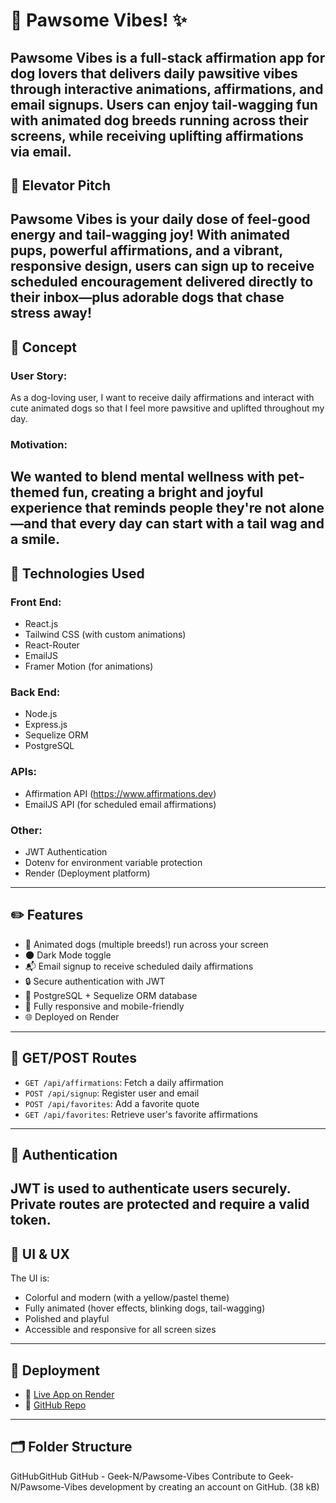 # :feet: Pawsome Vibes! :sparkles:
Pawsome Vibes is a full-stack affirmation app for dog lovers that delivers daily pawsitive vibes through interactive animations, affirmations, and email signups. Users can enjoy tail-wagging fun with animated dog breeds running across their screens, while receiving uplifting affirmations via email.
---
## :star2: Elevator Pitch
Pawsome Vibes is your daily dose of feel-good energy and tail-wagging joy! With animated pups, powerful affirmations, and a vibrant, responsive design, users can sign up to receive scheduled encouragement delivered directly to their inbox—plus adorable dogs that chase stress away!
---
## :brain: Concept
### User Story:
As a dog-loving user, I want to receive daily affirmations and interact with cute animated dogs so that I feel more pawsitive and uplifted throughout my day.
### Motivation:
We wanted to blend mental wellness with pet-themed fun, creating a bright and joyful experience that reminds people they're not alone—and that every day can start with a tail wag and a smile.
---
## :wrench: Technologies Used
### Front End:
- React.js
- Tailwind CSS (with custom animations)
- React-Router
- EmailJS
- Framer Motion (for animations)
### Back End:
- Node.js
- Express.js
- Sequelize ORM
- PostgreSQL
### APIs:
- Affirmation API (https://www.affirmations.dev)
- EmailJS API (for scheduled email affirmations)
### Other:
- JWT Authentication
- Dotenv for environment variable protection
- Render (Deployment platform)
---
## :pencil2: Features
- :dog: Animated dogs (multiple breeds!) run across your screen
- :new_moon: Dark Mode toggle
- :mailbox_with_mail: Email signup to receive scheduled daily affirmations
- :lock: Secure authentication with JWT
- :floppy_disk: PostgreSQL + Sequelize ORM database
- :iphone: Fully responsive and mobile-friendly
- :globe_with_meridians: Deployed on Render
---
## :arrows_counterclockwise: GET/POST Routes
- `GET /api/affirmations`: Fetch a daily affirmation
- `POST /api/signup`: Register user and email
- `POST /api/favorites`: Add a favorite quote
- `GET /api/favorites`: Retrieve user's favorite affirmations
---
## :closed_lock_with_key: Authentication
JWT is used to authenticate users securely. Private routes are protected and require a valid token.
---
## :rainbow: UI & UX
The UI is:
- Colorful and modern (with a yellow/pastel theme)
- Fully animated (hover effects, blinking dogs, tail-wagging)
- Polished and playful
- Accessible and responsive for all screen sizes
---
## :rocket: Deployment
- :link: [Live App on Render](https://pawsome-vibes.onrender.com/)
- :open_file_folder: [GitHub Repo](https://github.com/Geek-N/Pawsome-Vibes)
---
## :card_index_dividers: Folder Structure
GitHubGitHub
GitHub - Geek-N/Pawsome-Vibes
Contribute to Geek-N/Pawsome-Vibes development by creating an account on GitHub. (38 kB)
